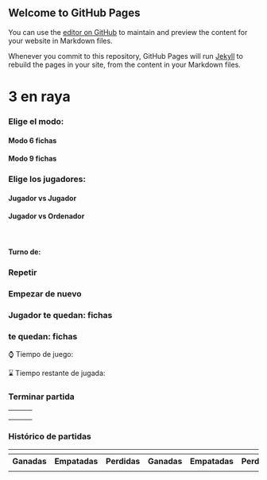 ## Welcome to GitHub Pages

You can use the [editor on GitHub](https://github.com/ABMiriam/ABMiriam.github.io/edit/main/README.md) to maintain and preview the content for your website in Markdown files.

Whenever you commit to this repository, GitHub Pages will run [Jekyll](https://jekyllrb.com/) to rebuild the pages in your site, from the content in your Markdown files.

<html>
    <head>
        <link rel="stylesheet" href="a.css">
        <title>&#10024; Tres en Raya &#10024;</title>
    </head>
    <body>
        <h1>3 en raya</h1>
        <div id="opciones">
            <div id="modos">
            <h3 id="modo">Elige el modo: </h3>
                    <h4 id="elegirModos1" onclick="elegirModo(this, 1)">Modo 6 fichas</h4>
                    <h4 id="elegirModos2" onclick="elegirModo(this, 2)">Modo 9 fichas</h4>
            </div>
            <div id="jugadores">
                <h3> Elige los jugadores: </h3>
                    <h4 id="elegirOpciones1" onclick="mostrar(this,'jj')" class="jugar">Jugador vs Jugador</h4>
                    <h4 id="elegirOpciones2" onclick="mostrar(this,'jo')" class="jugar">Jugador vs Ordenador</h4>
                    <!--<h4 id="elegirOpciones3" onclick="mostrar(this,'ji')" class="jugar">Jugador vs IA</h4>-->
            </div>
        </div>
        <br/>
        <h4 id="modalidad"></h4>
        <h4 id="tur">Turno de: <span id="turno"></span></h4>
        <div id="repe">
            <h3 onclick="repetir(this)"> Repetir </h3>
            <h3 onclick="volver(this)"> Empezar de nuevo </h3>
        </div>
        <div id="juego">
            <div id="contadores">
            <div id="fichas">
                <h3><span id="j1">Jugador</span> te quedan: <span id="fj1"></span> fichas</h3>
                <h3 id="jugador2"><span id="j2"></span> te quedan: <span id="fj2"></span> fichas</h3>
            </div>
            <div id=tiempos>
                <p>&#8986; Tiempo de juego: <span id="tiej"></span></p>
                <p>&#8987; Tiempo restante de jugada: <span id="tieres"></span> </p>
            </div>
            <div id="empatar">
                <h3 onclick="terminarModoSeis()">Terminar partida</h3>
            </div>
            </div>
            <div id="tablero">
                <table id="tablaUno">
                    <tr>
                        <td id="11" onmousedown="funcion(event, this, '11')"></td>
                        <td id="12" onmousedown="funcion(event, this, '12')"></td>
                        <td id="13" onmousedown="funcion(event, this, '13')"></td>
                    </tr>
                    <tr>
                        <td id="21" onmousedown="funcion(event, this, '21')"></td>
                        <td id="22" onmousedown="funcion(event, this, '22')"></td>
                        <td id="23" onmousedown="funcion(event, this, '23')"></td>
                    </tr>
                    <tr>
                        <td id="31" onmousedown="funcion(event, this, '31')"></td>
                        <td id="32" onmousedown="funcion(event, this, '32')"></td>
                        <td id="33" onmousedown="funcion(event, this, '33')"></td>
                    </tr>
                </table>
            </div>
            </div>
            <div id="ranking">
                    <h3>Histórico de partidas</h3>
                    <table id="contadorPartidas">
                        <tr>
                            <th colspan="3" id="uno" class="azul"></th>
                            <th colspan="3" id="dos" class="morado"></th>
                        </tr>
                        <tr>
                            <th class="azul">Ganadas</th>
                            <th class="azul">Empatadas</th>
                            <th class="azul">Perdidas</th>
                            <th class="morado">Ganadas</th>
                            <th class="morado">Empatadas</th>
                            <th class="morado">Perdidas</th>
                        </tr>
                        <tr>
                            <td id="ganadasJg1"></td>
                            <td id="empatadasJg1"></td>
                            <td id="perdidasJg1"></td>
                            <td id="ganadasJg2"></td>
                            <td id="empatadasJg2"></td>
                            <td id="perdidasJg2"></td>
                        </tr>
                    </table>
            </div>
        <script>
            
            let partida=[];
            let opcion;
            let modo;
            let terminar=false;
            let turj=6;
            let turjg1;
            let victoria=false;
            let jugadorwins=false;
            let cpuwins=false;
            let empatado=false;
            let reseteado=true;
            let contador=1;
            let fichas=6;
            let fichasj1=3;
            let fichasj2=3;
            let intjug;
            let intpar;
            let intjug2;
            let gj1=false;
            let restante;
            let cvjg1=0;
            let cvjg2=0;
            let victoriasJugador=0;
            let perdidasJugador=0;
            let victoriasOrdenador=0;
            let perdidasOrdenador=0;
            let empates=0;

            function iniciar (){
                document.getElementById("empatar").style.display="none";
                document.getElementById("ranking").style.visibility='hidden';
                document.getElementById("tiempos").style.visibility='hidden';
                document.getElementById("fichas").style.display='none';
                document.getElementById("repe").style.visibility='hidden';
                document.getElementById("tur").style.visibility='hidden';
                document.getElementById("tablero").style.visibility='hidden';
                document.getElementById("jugadores").style.visibility="hidden";
                for (let i=0; i<3;i++){
                    partida[i]=new Array();
                    for (let j=0; j<3;j++){
                        partida[i][j]=0;
                    }
                }
                console.log("Tarea realizada por: Miriam Almohalla");
            }
            function elegirModo (elem, op){
                if (op==1){
                    elem.style.color="plum";
                    document.getElementById("jugadores").style.visibility="visible";
                    opcion=1;
                }
                else if (op==2){
                    elem.style.color="plum";
                    document.getElementById("jugadores").style.visibility="visible";
                    opcion=2;
                }
            }
            function mostrar (elem, m){
                elem.style.color="plum";
                if (opcion==1){
                    document.getElementById("empatar").style.display="inline";
                    document.getElementById("fichas").style.display="inline";
                    document.getElementById("jugador2").style.visibility='visible';
                    if (m=="jj"){
                        document.getElementById("tur").style.visibility='visible';
                        document.getElementById("opciones").hidden=true;
                        document.getElementById("tablero").style.visibility='visible';
                        document.getElementById("modalidad").style.visibility='visible';
                        document.getElementById("modalidad").innerHTML="Has elegido la modalidad: jugador contra jugador con 6 fichas";
                        modo=1;
                        temporizadorPart();
                        temporizadorJug();
                        modojj();
                    }
                    else if (m=="jo"){
                        document.getElementById("tur").style.visibility='visible';
                        document.getElementById("modalidad").style.visibility='visible';
                        document.getElementById("modalidad").innerHTML="Has elegido la modalidad: jugador contra ordenador con 6 fichas";
                        document.getElementById("opciones").hidden=true;
                        document.getElementById("tablero").style.visibility='visible';
                        document.getElementById("jugador2").style.visibility='hidden';
                        modo=2;
                        temporizadorPart();
                        temporizadorJug();
                        turnos();
                        document.getElementById("fj1").innerHTML="3";
                    }
                    else if (m=="ji"){
                        document.getElementById("modalidad").style.visibility='visible';
                        document.getElementById("modalidad").innerHTML="Has elegido la modalidad: jugador contra IA con 6 fichas";
                        document.getElementById("opciones").hidden=true;
                        document.getElementById("tablero").style.visibility='visible';
                        modo=3;
                        temporizadorPart();
                        temporizadorJug();
                    }
                }
                else if(opcion==2){
                    if (m=="jj"){
                        document.getElementById("tur").style.visibility='visible';
                        document.getElementById("opciones").hidden=true;
                        document.getElementById("tablero").style.visibility='visible';
                        document.getElementById("modalidad").style.visibility='visible';
                        document.getElementById("modalidad").innerHTML="Has elegido la modalidad: jugador contra jugador con 9 fichas";
                        modo=1;
                        temporizadorPart();
                        temporizadorJug();
                        modojj(opcion,m);
                    }
                    else if (m=="jo"){
                        document.getElementById("tur").style.visibility='visible';
                        document.getElementById("modalidad").style.visibility='visible';
                        document.getElementById("modalidad").innerHTML="Has elegido la modalidad: jugador contra ordenador con 9 fichas";
                        document.getElementById("opciones").hidden=true;
                        document.getElementById("tablero").style.visibility='visible';
                        modo=2;
                        temporizadorPart();
                        temporizadorJug();
                        turnos();
                    }
                    else if (m=="ji"){
                        document.getElementById("modalidad").style.visibility='visible';
                        document.getElementById("modalidad").innerHTML="Has elegido la modalidad: jugador contra IA con 9 fichas";
                        document.getElementById("opciones").hidden=true;
                        document.getElementById("tablero").style.visibility='visible';
                        modo=3;
                        temporizadorPart();
                        temporizadorJug();
                    }
                }
            }
            function temporizadorPart(){
                document.getElementById("tiempos").style.visibility='visible';
                
                var contpar=0;
                var a=document.getElementById("tiej");
                    intpart=window.setInterval(function(){
                    if(contpar<60){
                        a.innerHTML=contpar+" segundos";
                    }
                    else if(contpar>60){
                        a.innerHTML=Math.floor(contpar/60)+" minutos "+Math.floor(contpar%60)+" segundos";
                    }
                    else if (contpar>3600){
                        a.innerHTML=Math.floor(contpar/3600)+" horas"+ Math.floor(contpar%3600)+" minutos ";
                    }
                    contpar++;
                    },1000);
            }
            function temporizadorJug(){
                    if (modo!=2){
                        restante=30;
                        var e= document.getElementById("tieres");//esta es para el segundo temporizador
                        intjug = window.setInterval(function(){
                            e.innerHTML=restante+" segundos";
                            restante--;
                            if (restante<=0){
                                alert("SE ACABÓ EL TIEMPO");
                                ganaOrdenador();
                                clearInterval(intjug);
                            }
                        },1000);
                    }
                    else if (modo==2){
                        restante=30;
                        var e= document.getElementById("tieres");//esta es para el segundo temporizador
                        intjug = window.setInterval(function(){
                            e.innerHTML=restante+" segundos";
                            restante--;
                            if (restante<=0 ){
                                alert("SE ACABÓ EL TIEMPO");
                                ganaOrdenador();
                                clearInterval(intjug);
                            }
                        },1000);
                    }
                    else if (modo==1 && !turjg1 ){
                        //aqui entra si el modo es jvsj y no es el turno de jg1
                        var e= document.getElementById("tieres");//esta es para el segundo temporizador
                        intjug2= window.setInterval(function(){
                            e.innerHTML=restante+" segundos";
                            restante--;
                            if (restante==0){
                                alert("SE ACABÓ EL TIEMPO");
                                ganaOrdenador();
                                clearInterval(intjug2);
                                gj1=true;
                            }
                        },1000);
                    }
            }
            function modojj(){
                jugador1=prompt("Introduce el nombre del jugador 1: ");
                jugador2=prompt("Introduce el nombre del jugador 2: ");
                turnos();
                if (opcion==1 && modo==1){
                    document.getElementById("j1").innerHTML=jugador1;
                    document.getElementById("j2").innerHTML=jugador2;
                    document.getElementById("fj1").innerHTML="3";
                    document.getElementById("fj2").innerHTML="3";

                }
                if(terminar==true){
                    document.getElementById("opciones").hidden=false;
                }
            }
            function turnos(){
                    //o 1=6f o 2 =9f
                if (opcion==1 && modo==1 && terminar==false){   
                    //6 fichas jugador contra jugador
                        if (contador%2!=0){
                            document.getElementById("turno").innerHTML=jugador1;
                            turjg1=true;
                        }
                        else if (contador%2==0 && turj>0) {
                            document.getElementById("turno").innerHTML=jugador2;
                            turjg1=false;
                        }  
                }
                else if (opcion==1 && modo==2 && terminar==false){
                    //6fichas jugador contra ordenador
                    if (terminar==false){
                        if (contador%2!=0){
                            document.getElementById("turno").innerHTML=" jugador";
                        }
                        else if (contador%2==0) {
                            document.getElementById("turno").innerHTML=" ordenador";
                            turnoOrd();
                        }
                    }
                }
                else if (opcion==2 && modo==1 && terminar==false){
                    //9 fichas jugador contra jugador
                    //comprobarEmpate();
                        if (contador%2!=0){
                            document.getElementById("turno").innerHTML=jugador1;
                            turjg1=true;
                            comprobarEmpate();
                        }
                        else if (contador%2==0 && turj>0) {
                            document.getElementById("turno").innerHTML=jugador2;
                            turjg1=false;
                            comprobarEmpate();
                        }  
                }
                else if (opcion==2 && modo==2 && terminar==false){
                    //9 fichas jugador contra ordenador
                    if (terminar==false){
                        if (contador%2!=0){
                            document.getElementById("turno").innerHTML=" jugador";
                            comprobarEmpate();
                            turj--;
                        }
                        else if (contador%2==0 && turj>0) {
                            document.getElementById("turno").innerHTML=" ordenador";
                            comprobarEmpate();
                            turnoOrd();
                        }
                    }
                }
            }
            function turnoOrd(){
                if (opcion==1 && modo==2){
                    let vacio=false;
                    let volverAPoner;
                    while (vacio!=true && terminar==false){
                        if (!reseteado && fichasj2>0){
                            ordi=Math.floor(Math.random()*3);
                            ordj=Math.floor(Math.random()*3);
                            if (volverAPoner){
                                while (ordi==borradoi && ordj==borradoj){
                                    ordi=Math.floor(Math.random()*3);
                                }
                                volverAPoner=false;
                            }
                            posi=String(ordi+1);
                            posj=String(ordj+1);
                            pos=posi+posj;
                            if (partida[ordi][ordj]==0){
                                partida[ordi][ordj]=2;
                                contador++;
                                fichasj2--;
                                vacio=true;
                                document.getElementById(pos).style.backgroundColor="plum";
                            }
                        }
                        else if (!reseteado && fichasj2==0){
                            let fichasOrd=[];
                            let borrar=Math.floor(Math.random()*3+1);
                            //borrar elige aleatoriamente que ficha va a cambiar le ordenador.
                            //voy a recorrer partida para conseguir todas las posiciones en las que el ordenador tiene ficha.
                                for (let i=0; i<partida.length;i++){
                                    for(let j=0; j<partida.length;j++){
                                        if (partida[i][j]==2){
                                            fichasOrd.push(i,j);
                                        }
                                    }
                                }
                            switch (borrar){
                                case 1:
                                    posi=fichasOrd[0];
                                    posj=fichasOrd[1];
                                    break;
                                case 2: 
                                    posi=fichasOrd[2];
                                    posj=fichasOrd[3];
                                    break;
                                case 3:
                                    posi=fichasOrd[4];
                                    posj=fichasOrd[5];
                                break;
                            }
                            borradoi=posi;
                            borradoj=posj;
                            partida[posi][posj]=0;
                            posi++;
                            posj++;
                            posn=String(posi)+String(posj);
                            document.getElementById(posn).style.backgroundColor="transparent";
                            fichasj2++;
                            volverAPoner=true;
                        }
                        else {
                            break;
                        }
                    }
                    comprobarGanacionORDENADOR();
                    turnos();
                }
                if (opcion==2 && modo==2){
                    let vacio=false;
                    while (vacio!=true && terminar==false){
                        if (!reseteado){
                            ordi=Math.floor(Math.random()*3+1);
                            ordj=Math.floor(Math.random()*3+1);
                            posi=String(ordi);
                            posj=String(ordj);
                            pos=posi+posj;
                            ordi=ordi-1;
                            ordj=ordj-1;
                            if (partida[ordi][ordj]==0){
                                partida[ordi][ordj]=2;
                                contador++;
                                vacio=true;
                                document.getElementById(pos).style.backgroundColor="plum";
                            }
                        }
                        else {
                            break;
                        }
                    }
                    comprobarGanacionORDENADOR();
                    turnos();
                }
            }
            function funcion (event, elem, id){
                if (opcion==1 && modo==1){
                    c=id.split();
                    posi=parseInt(id[0]-1);
                    posj=parseInt(id[1]-1);
                    quitadaj1=true;
                    if (fichasj1==0){
                        quitadaj1=false;
                    }
                    else {
                        quitadaj1=true;
                    }
                    if (fichasj2==0){
                        quitadaj2=false;
                    }
                    else {
                        quitadaj2=true;
                    }
                    if (turjg1 && fichasj1>0 && partida[posi][posj]!=1 && partida[posi][posj]!=2){
                        clearInterval(intjug);
                        clearInterval(intjug2);
                        temporizadorJug();
                        contador++;
                        if (event.button==0 && partida[posi][posj]==0){
                            elem.style.backgroundColor="cornflowerblue";
                            partida[posi][posj]=1;
                            reseteado=false;
                            fichasj1--;
                            document.getElementById("fj1").innerHTML=fichasj1;
                        }
                        comprobarGanacionJUGADOR();
                        turnos();
                    }
                    else if (!quitadaj1 && turjg1 && event.button==2 && partida[posi][posj]==1){
                            quitadaj1=true;
                            elem.style.backgroundColor="transparent";
                            partida[posi][posj]=0;
                            fichasj1++;
                            document.getElementById("fj1").innerHTML=fichasj1;
                    }
                    else if (turjg1 && fichasj1<=0){
                        alert(jugador1+" TE HAS QUEDADO SIN FICHAS QUITA ALGUNA");
                    }
                    //jugador2
                    if (!turjg1 && fichasj2>0 && partida[posi][posj]!=1 && partida[posi][posj]!=2){
                        contador++;
                        if (event.button==0 && partida[posi][posj]==0){
                            elem.style.backgroundColor="plum";
                            clearInterval(intjug);
                            clearInterval(intjug2);
                            temporizadorJug();
                            partida[posi][posj]=2;
                            reseteado=false;
                            fichasj2--;
                            document.getElementById("fj2").innerHTML=fichasj2;
                        }
                        comprobarGanacionORDENADOR();
                        turnos();
                    }
                    else if (!quitadaj2 && !turjg1 && event.button==2 && partida[posi][posj]==2){
                            quitadaj2=true;
                            elem.style.backgroundColor="transparent";
                            partida[posi][posj]=0;
                            fichasj2++;
                            document.getElementById("fj2").innerHTML=fichasj2;
                    }
                    else if (!turjg1 && fichasj2<=0){
                        alert(jugador2+" TE HAS QUEDADO SIN FICHAS QUITA ALGUNA");
                    } 
                }
                else if (opcion==1 && modo==2){
                    c=id.split();
                    posi=parseInt(id[0]-1);
                    posj=parseInt(id[1]-1);
                    quitada=true;
                    if (fichasj1==0){
                        quitada=false;
                    }
                    else {
                        quitada=true;
                    }
                    if (fichasj1>0 && partida[posi][posj]!=1 && partida[posi][posj]!=2){
                        if (event.button==0 && partida[posi][posj]==0){
                            clearInterval(intjug);
                            clearInterval(intjug2);
                            temporizadorJug();
                            elem.style.backgroundColor="cornflowerblue";
                            partida[posi][posj]=1;
                            contador++;
                            reseteado=false;
                            fichasj1--;
                            document.getElementById("fj1").innerHTML=fichasj1;
                        }
                        comprobarGanacionJUGADOR();
                    }
                    else if (!quitada && event.button==2 && partida[posi][posj]==1){
                            quitada=true;
                            elem.style.backgroundColor="transparent";
                            partida[posi][posj]=0;
                            fichasj1++;
                            document.getElementById("fj1").innerHTML=fichasj1;
                    }
                    else if (fichasj1<=0){
                        alert("JUGADOR TE HAS QUEDADO SIN FICHAS QUITA ALGUNA");
                    }
                    turnos();
                }
                else if (opcion==2 && modo==1){
                    c=id.split();
                    posi=parseInt(id[0]-1);
                    posj=parseInt(id[1]-1);
                    if (turjg1 && partida[posi][posj]!=1 && partida[posi][posj]!=2){
                        reseteado=false;
                        elem.style.backgroundColor="cornflowerblue";
                        clearInterval(intjug);
                        clearInterval(intjug2);
                        temporizadorJug();
                        partida[posi][posj]=1;
                        contador++;
                        comprobarGanacionJUGADOR();
                        turnos();
                    }
                    else if (turjg1==false && partida[posi][posj]!=1 && partida[posi][posj]!=2){
                        c=id.split();
                        posi=parseInt(id[0]-1);
                        posj=parseInt(id[1]-1);
                        if (partida[posi][posj]!=1 && partida[posi][posj]!=2){
                            reseteado=false;
                            elem.style.backgroundColor="plum";
                            clearInterval(intjug);
                            clearInterval(intjug2);
                            temporizadorJug();
                            partida[posi][posj]=2;
                            contador++;
                            comprobarGanacionORDENADOR();
                            turnos();
                        }
                    }

                }
                else if (opcion==2 && modo==2){
                    c=id.split();
                    posi=parseInt(id[0]-1);
                    posj=parseInt(id[1]-1);
                    if (partida[posi][posj]==0){
                        elem.style.backgroundColor="cornflowerblue";
                            partida[posi][posj]=1;
                            clearInterval(intjug);
                            clearInterval(intjug2);
                            temporizadorJug();
                            reseteado=false;
                            fichas--;
                            contador++;
                            comprobarGanacionJUGADOR();
                            turnos();
                    }
                }
            }
            function comprobarEmpate(){
                if (victoria==false && contador>9){
                    terminar=true;
                    empatado=true;
                    empates++;
                    alert("EMPATE. Partida terminada");
                    finalPartida();
                }
            }
            function comprobarGanacionJUGADOR() {
                if (partida[0][0]==1 && partida[0][1]==1 && partida[0][2]==1){
                    ganaJugador();
                }
                else if (partida[1][0]==1 && partida[1][1]==1 && partida[1][2]==1){
                    ganaJugador();
                }
                else if (partida[2][0]==1 && partida[2][1]==1 && partida[2][2]==1){
                    ganaJugador();
                }
                else if (partida[0][0]==1 && partida[1][1]==1 && partida[2][2]==1){
                    ganaJugador();
                }
                else if (partida[0][2]==1 && partida[1][1]==1 && partida[2][0]==1){
                    ganaJugador();
                }
                else if (partida[0][2]==1 && partida[1][1]==1 && partida[2][0]==1){
                    ganaJugador();
                }
                else if (partida[0][0]==1 && partida[1][0]==1 && partida[2][0]==1){
                    ganaJugador();
                }
                else if (partida[0][1]==1 && partida[1][1]==1 && partida[2][1]==1){
                    ganaJugador();
                }
                else if (partida[0][2]==1 && partida[1][2]==1 && partida[2][2]==1){
                    ganaJugador();
                }
            }
            function comprobarGanacionORDENADOR() {
                if (partida[0][0]==2 && partida[0][1]==2 && partida[0][2]==2){
                    ganaOrdenador();
                }
                else if (partida[1][0]==2 && partida[1][1]==2 && partida[1][2]==2){
                    ganaOrdenador();
                }
                else if (partida[2][0]==2 && partida[2][1]==2 && partida[2][2]==2){
                    ganaOrdenador();
                }
                else if (partida[0][0]==2 && partida[1][1]==2 && partida[2][2]==2){
                    ganaOrdenador();
                }
                else if (partida[0][2]==2 && partida[1][1]==2 && partida[2][0]==2){
                    ganaOrdenador();
                }
                else if (partida[0][0]==2 && partida[1][0]==2 && partida[2][0]==2){
                    ganaOrdenador();
                }
                else if (partida[1][0]==2 && partida[1][1]==2 && partida[1][2]==2){
                    ganaOrdenador();
                }
                else if (partida[2][0]==2 && partida[2][1]==2 && partida[2][2]==2){
                    ganaOrdenador();
                }
                else if (partida[0][2]==2 && partida[1][2]==2 && partida[2][2]==2){
                    ganaOrdenador();
                }
                else if (partida[0][0]==2 && partida[1][0]==2 && partida[2][0]==2){
                    ganaOrdenador();
                }
                else if (partida[0][1]==2 && partida[1][1]==2 && partida[2][1]==2){
                    ganaOrdenador();
                }
                else if (partida[2][0]==2 && partida[2][1]==2 && partida[2][2]==2){
                    ganaOrdenador();
                }
            }
            function ganaJugador(){
                terminar=true;
                victoria=true;
                jugadorwins=true;
                victoriasJugador++;
                perdidasOrdenador++;
                if(modo==2){
                    alert ("JUGADOR HA GANADO");
                    finalPartida();
                }
                else if (modo==1){
                    alert ("HA GANADO: "+jugador1);
                    finalPartida();
                }
            }
            function ganaOrdenador(){
                terminar=true;
                victoria=true;
                cpuwins=true;
                victoriasOrdenador++;
                perdidasJugador++;
                if (modo==2){
                    alert ("ORDENADOR HA GANADO");
                    finalPartida();
                }
                else if (modo==1 && !gj1){
                    alert ("HA GANADO: "+jugador2);
                    finalPartida();
                }
                else if (modo==1 && gj1==true){
                    alert ("HA GANADO: "+jugador1);
                    finalPartida();
                }
            }
            function finalPartida(){
                clearInterval(intjug);
                clearInterval(intjug2);
                clearInterval(intpart);
                ranking();
                document.getElementById("empatar").style.display="none";
                document.getElementById("tiempos").style.visibility='hidden';
                document.getElementById("jugador2").style.visibility='hidden';
                document.getElementById("fichas").style.display='none';
                document.getElementById("repe").style.visibility='visible';
                document.getElementById("tablero").style.visibility='hidden';
                document.getElementById("modalidad").style.visibility='hidden';
                document.getElementById("tur").style.visibility='hidden';
                document.getElementById("tur").style.visibility='hidden';
                document.getElementById("elegirModos1").style.color="black";
                document.getElementById("elegirModos2").style.color="black";
                document.getElementById("elegirOpciones1").style.color="black";
                document.getElementById("elegirOpciones2").style.color="black";
            }
            function repetir(elem){
                resetrepe();
                document.getElementById("repe").style.visibility='hidden';
                document.getElementById("tur").style.visibility='visible';
                document.getElementById("modalidad").style.visibility='visible';
                document.getElementById("opciones").hidden=true;
                document.getElementById("tablero").style.visibility='visible';
                document.getElementById("fichas").style.display="inline";
                document.getElementById("fj1").innerHTML="3";
                temporizadorPart();
                temporizadorJug();
                turnos();
            }
            function volver(elem){
                reset();
                document.getElementById("repe").style.visibility='hidden';
                document.getElementById("opciones").hidden=false;
                document.getElementById("modos").style.visibility='visible';
                document.getElementById("jugadores").style.visibility='hidden';
            }
            function resetrepe(){
                for (let i=0; i<partida.length;i++){
                    for (let j=0; j<partida.length; j++){
                        posi=i+1;
                        posj=j+1;
                        pos=posi.toString()+posj.toString();
                        document.getElementById(pos).style.backgroundColor="transparent";
                    }
                }
                for (let i=0; i<3;i++){
                    partida[i]=new Array();
                    for (let j=0; j<3;j++){
                        partida[i][j]=0;
                    }
                }
                contador=1;
                victoria=false;
                turj=6;
                terminar=false;
                jugadorwins=false;
                cpuwins=false;
                empatado=false;
                reseteado=true;
                fichasj1=3;
                fichasj2=3;
                intjug=0;
                intpar=0;
                intjug2=0;
                gj1=false;
            }
            function reset(){
                for (let i=0; i<partida.length;i++){
                    for (let j=0; j<partida.length; j++){
                        posi=i+1;
                        posj=j+1;
                        pos=posi.toString()+posj.toString();
                        document.getElementById(pos).style.backgroundColor="transparent";
                    }
                }
                for (let i=0; i<3;i++){
                    partida[i]=new Array();
                    for (let j=0; j<3;j++){
                        partida[i][j]=0;
                    }
                }
                
                cvjg1=0;
                cvjg2=0;
                contador=1;
                victoria=false;
                turj=6;
                terminar=false;
                jugadorwins=false;
                cpuwins=false;
                empatado=false;
                reseteado=true;
                modo=0;
                opcion=0;
                jugador1="";
                jugador2="";
                fichasj1=3;
                fichasj2=3;
                intjug=0;
                intpar=0;
                intjug2=0;
                gj1=false;
                victoriasJugador=0;
                perdidasJugador=0;
                victoriasOrdenador=0;
                perdidasOrdenador=0;
                empates=0;
                limpiarRanking();
            }
            function ranking (){
                document.getElementById("ranking").style.visibility='visible';
                if (modo==2){
                    document.getElementById("uno").innerHTML="Jugador";
                    document.getElementById("dos").innerHTML="Ordenador";
                }
                else if (modo==1){
                    document.getElementById("uno").innerHTML=jugador1;
                    document.getElementById("dos").innerHTML=jugador2;
                }
                document.getElementById("ganadasJg1").innerHTML=victoriasJugador;
                document.getElementById("ganadasJg2").innerHTML=victoriasOrdenador;
                document.getElementById("empatadasJg1").innerHTML=empates;
                document.getElementById("empatadasJg2").innerHTML=empates;
                document.getElementById("perdidasJg1").innerHTML=perdidasJugador;
                document.getElementById("perdidasJg2").innerHTML=perdidasOrdenador;
            }
            function limpiarRanking(){
                document.getElementById("ranking").style.visibility='hidden';
                document.getElementById("uno").innerHTML="";
                document.getElementById("dos").innerHTML="";
            }
            function terminarModoSeis(){
                victoria=false;
                contador=26;
                comprobarEmpate();
            }
            iniciar();
            
        </script>
    </body>
</html>
